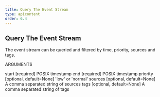 ```yaml
---
title: Query The Event Stream
type: apicontent
order: 6.4
---
```


## Query The Event Stream
The event stream can be queried and filtered by time, priority, sources and tags.

ARGUMENTS

start [required]
POSIX timestamp
end [required]
POSIX timestamp
priority [optional, default=None]
'low' or 'normal'
sources [optional, default=None]
A comma separated string of sources
tags [optional, default=None]
A comma separated string of tags